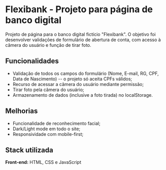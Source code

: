 
# Flexibank - Projeto para página de banco digital

Projeto de página para o banco digital fictício "Flexibank". O objetivo foi desenvolver validações de formulário de abertura de conta, com acesso à câmera do usuário e função de tirar foto.

## Funcionalidades

- Validação de todos os campos do formulário (Nome, E-mail, RG, CPF, Data de Nascimento) -- o projeto só aceita CPFs válidos;
- Recurso de acessar a câmera do usuário mediante permissão;
- Tirar foto pela câmera do usuário;
- Armazenamento de dados (inclusive a foto tirada) no localStorage.

## Melhorias

- Funcionalidade de reconhecimento facial;
- Dark/Light mode em todo o site;
- Responsividade com mobile-first;


## Stack utilizada

**Front-end:** HTML, CSS e JavaScript


